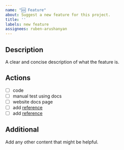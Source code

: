 ```yaml
---
name: "🆕 Feature"
about: Suggest a new feature for this project.
title: ''
labels: new feature
assignees: ruben-arushanyan
---
```


## Description

A clear and concise description of what the feature is.

## Actions

- [ ] code
- [ ] manual test using docs
- [ ] website docs page
- [ ] add [reference](https://react-comfort.js.org/docs/introduction#references)
- [ ] add [reference](https://github.com/Ruben-Arushanyan/react-comfort#documentation)

## Additional

Add any other content that might be helpful.